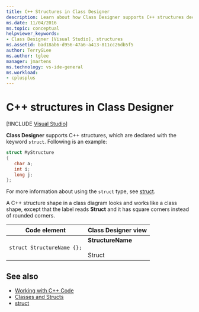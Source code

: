 ```yaml
---
title: C++ Structures in Class Designer
description: Learn about how Class Designer supports C++ structures declared with the keyword struct.
ms.date: 11/04/2016
ms.topic: conceptual
helpviewer_keywords:
- Class Designer [Visual Studio], structures
ms.assetid: bad18ab6-d956-47a6-a413-811cc26db5f5
author: TerryGLee
ms.author: tglee
manager: jmartens
ms.technology: vs-ide-general
ms.workload:
- cplusplus
---
```

# C++ structures in Class Designer

 [!INCLUDE [Visual Studio](~/includes/applies-to-version/vs-windows-only.md)]

**Class Designer** supports C++ structures, which are declared with the keyword `struct`. Following is an example:

```cpp
struct MyStructure
{
   char a;
   int i;
   long j;
};
```

For more information about using the `struct` type, see [struct](/cpp/cpp/struct-cpp).

A C++ structure shape in a class diagram looks and works like a class shape, except that the label reads **Struct** and it has square corners instead of rounded corners.

|Code element|Class Designer view|
|------------------| - |
|`struct StructureName {};`|**StructureName**<br /><br /> Struct|

## See also

- [Working with C++ Code](working-with-visual-cpp-code.md)
- [Classes and Structs](/cpp/cpp/classes-and-structs-cpp)
- [struct](/cpp/cpp/struct-cpp)
